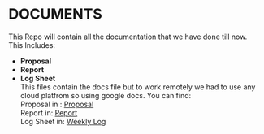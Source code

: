 # DOCUMENTS #
This Repo will contain all the documentation that we have done till now.  
This Includes:  
* **Proposal**      
* **Report**  
* **Log Sheet**   
This files contain the docs file but to work remotely we had to use any cloud platfrom so using google docs.
You can find:  
Proposal in : [Proposal](https://docs.google.com/document/d/1JEyzxOrzDzY4DLufG_-x5xUUsPbQIhZfDMDt2_x2jPQ/edit)  
Report in: [Report](https://docs.google.com/document/d/1rLG-Wcsdv_LPK1b9FGEqyds0bMXKZyZ3mq-Y1MCchdY/edit?usp=sharing)  
Log Sheet in: [Weekly Log](https://docs.google.com/spreadsheets/d/1KZf-mTcLXH8m1QyGe_XTuj1DDrPNFmF_fT6e1ga9z0o/edit?usp=sharing)
